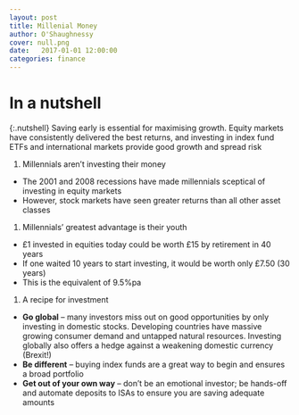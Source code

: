```yaml
---
layout: post
title: Millenial Money
author: O'Shaughnessy
cover: null.png
date:   2017-01-01 12:00:00
categories: finance
---
```


# In a nutshell

{:.nutshell}
Saving early is essential for maximising growth. Equity markets have
consistently delivered the best returns, and investing in index fund
ETFs and international markets provide good growth and spread risk

1.  Millennials aren’t investing their money
-   The 2001 and 2008 recessions have made millennials sceptical of
    investing in equity markets
-   However, stock markets have seen greater returns than all other
    asset classes

1.  Millennials’ greatest advantage is their youth
-   £1 invested in equities today could be worth £15 by retirement in 40
    years
-   If one waited 10 years to start investing, it would be worth only
    £7.50 (30 years)
-   This is the equivalent of 9.5%pa

1.  A recipe for investment
-   **Go global** – many investors miss out on good opportunities by
    only investing in domestic stocks. Developing countries have massive
    growing consumer demand and untapped natural resources. Investing
    globally also offers a hedge against a weakening domestic currency
    (Brexit!)
-   **Be different** – buying index funds are a great way to begin and
    ensures a broad portfolio
-   **Get out of your own way** – don’t be an emotional investor; be
    hands-off and automate deposits to ISAs to ensure you are saving
    adequate amounts